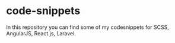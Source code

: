 # code-snippets

In this repository you can find some of my codesnippets for SCSS, AngularJS, React.js, Laravel. 
